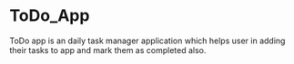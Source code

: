 # ToDo_App
ToDo app is an daily task manager application which helps user in adding their tasks to app and mark them as completed also.
